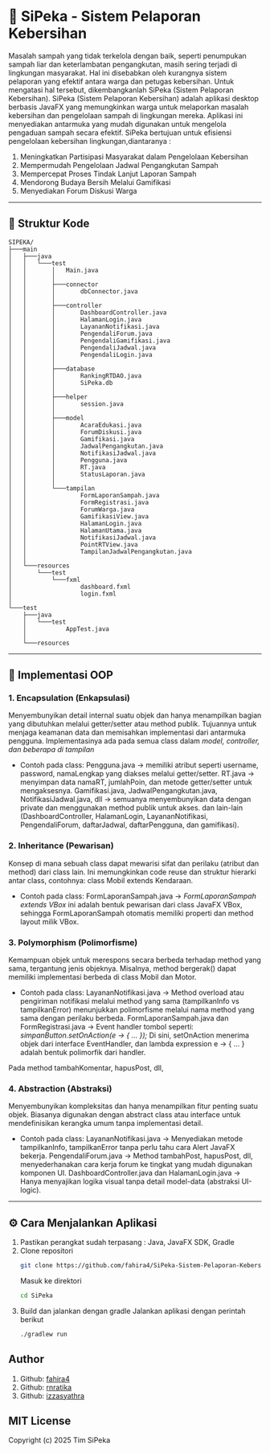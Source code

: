 # 📑 SiPeka - Sistem Pelaporan Kebersihan
Masalah sampah yang tidak terkelola dengan baik, seperti penumpukan sampah liar dan keterlambatan pengangkutan, masih sering terjadi di lingkungan masyarakat. Hal ini disebabkan oleh kurangnya sistem pelaporan yang efektif antara warga dan petugas kebersihan. Untuk mengatasi hal tersebut, dikembangkanlah SiPeka (Sistem Pelaporan Kebersihan). SiPeka (Sistem Pelaporan Kebersihan) adalah aplikasi desktop berbasis JavaFX yang memungkinkan warga untuk melaporkan masalah kebersihan dan pengelolaan sampah di lingkungan mereka. Aplikasi ini menyediakan antarmuka yang mudah digunakan untuk mengelola pengaduan sampah secara efektif. SiPeka bertujuan untuk efisiensi pengelolaan kebersihan lingkungan,diantaranya :
1.	Meningkatkan Partisipasi Masyarakat dalam Pengelolaan Kebersihan
2.	Mempermudah Pengelolaan Jadwal Pengangkutan Sampah
3.	Mempercepat Proses Tindak Lanjut Laporan Sampah
4.	Mendorong Budaya Bersih Melalui Gamifikasi
5.	Menyediakan Forum Diskusi Warga
---
## 📂 Struktur Kode
```
SIPEKA/
├───main
│   ├───java
│   │   └───test
│   │       │   Main.java
│   │       │
│   │       ├───connector
│   │       │       dbConnector.java
│   │       │
│   │       ├───controller
│   │       │       DashboardController.java
│   │       │       HalamanLogin.java
│   │       │       LayananNotifikasi.java
│   │       │       PengendaliForum.java
│   │       │       PengendaliGamifikasi.java
│   │       │       PengendaliJadwal.java
│   │       │       PengendaliLogin.java
│   │       │
│   │       ├───database
│   │       │       RankingRTDAO.java
│   │       │       SiPeka.db
│   │       │
│   │       ├───helper
│   │       │       session.java
│   │       │
│   │       ├───model
│   │       │       AcaraEdukasi.java
│   │       │       ForumDiskusi.java
│   │       │       Gamifikasi.java
│   │       │       JadwalPengangkutan.java
│   │       │       NotifikasiJadwal.java
│   │       │       Pengguna.java
│   │       │       RT.java
│   │       │       StatusLaporan.java
│   │       │
│   │       └───tampilan
│   │               FormLaporanSampah.java
│   │               FormRegistrasi.java
│   │               ForumWarga.java
│   │               GamifikasiView.java
│   │               HalamanLogin.java
│   │               HalamanUtama.java
│   │               NotifikasiJadwal.java
│   │               PointRTView.java
│   │               TampilanJadwalPengangkutan.java
│   │
│   └───resources
│       └───test
│           └───fxml
│                   dashboard.fxml
│                   login.fxml
│
└───test
    ├───java
    │   └───test
    │           AppTest.java
    │
    └───resources
```
---
## 🔎 Implementasi OOP
### 1. Encapsulation (Enkapsulasi)
Menyembunyikan detail internal suatu objek dan hanya menampilkan bagian yang dibutuhkan melalui getter/setter atau method publik. Tujuannya untuk menjaga keamanan data dan memisahkan implementasi dari antarmuka pengguna. Implementasinya ada pada semua class dalam *model, controller, dan beberapa di tampilan*
- Contoh pada class:
Pengguna.java
→ memiliki atribut seperti username, password, namaLengkap yang diakses melalui getter/setter.
RT.java
→ menyimpan data namaRT, jumlahPoin, dan metode getter/setter untuk mengaksesnya.
Gamifikasi.java, JadwalPengangkutan.java, NotifikasiJadwal.java, dll
→ semuanya menyembunyikan data dengan private dan menggunakan method publik untuk akses.
dan lain-lain (DashboardController, HalamanLogin, LayananNotifikasi, PengendaliForum, daftarJadwal, daftarPengguna, dan gamifikasi).

### 2. Inheritance (Pewarisan)
Konsep di mana sebuah class dapat mewarisi sifat dan perilaku (atribut dan method) dari class lain. Ini memungkinkan code reuse dan struktur hierarki antar class, contohnya: class Mobil extends Kendaraan.
- Contoh pada class:
FormLaporanSampah.java
→ *FormLaporanSampah extends VBox* ini adalah bentuk pewarisan dari class JavaFX VBox, sehingga FormLaporanSampah otomatis memiliki properti dan method layout milik VBox.

### 3. Polymorphism (Polimorfisme)
Kemampuan objek untuk merespons secara berbeda terhadap method yang sama, tergantung jenis objeknya. Misalnya, method bergerak() dapat memiliki implementasi berbeda di class Mobil dan Motor.
- Contoh pada class:
LayananNotifikasi.java
→ Method overload atau pengiriman notifikasi melalui method yang sama (tampilkanInfo vs tampilkanError) menunjukkan polimorfisme melalui nama method yang sama dengan perilaku berbeda.
FormLaporanSampah.java dan FormRegistrasi.java
→ Event handler tombol seperti:
*simpanButton.setOnAction(e -> { ... });*
Di sini, setOnAction menerima objek dari interface EventHandler, dan lambda expression e -> { ... } adalah bentuk polimorfik dari handler.

Pada method tambahKomentar, hapusPost, dll, 
### 4. Abstraction (Abstraksi)
Menyembunyikan kompleksitas dan hanya menampilkan fitur penting suatu objek. Biasanya digunakan dengan abstract class atau interface untuk mendefinisikan kerangka umum tanpa implementasi detail.
- Contoh pada class:
LayananNotifikasi.java
→ Menyediakan metode tampilkanInfo, tampilkanError tanpa perlu tahu cara Alert JavaFX bekerja.
PengendaliForum.java
→ Method tambahPost, hapusPost, dll, menyederhanakan cara kerja forum ke tingkat yang mudah digunakan komponen UI.
DashboardController.java dan HalamanLogin.java
→ Hanya menyajikan logika visual tanpa detail model-data (abstraksi UI-logic).

---
## ⚙️ Cara Menjalankan Aplikasi
1. Pastikan perangkat sudah terpasang : Java, JavaFX SDK, Gradle
2. Clone repositori
   ```sh
   git clone https://github.com/fahira4/SiPeka-Sistem-Pelaporan-Kebersihan
   ```
   Masuk ke direktori
   ```sh
   cd SiPeka
   ```
3. Build dan jalankan dengan gradle
   Jalankan aplikasi dengan perintah berikut
   ```sh
   ./gradlew run
   ```
## Author
1. Github: [fahira4](https://github.com/fahira4)
2. Github: [rnratika](https://github.com/rnratika)
3. Github: [izzasyathra](https://github.com/izzasyathra)

## MIT License
Copyright (c) 2025 Tim SiPeka
